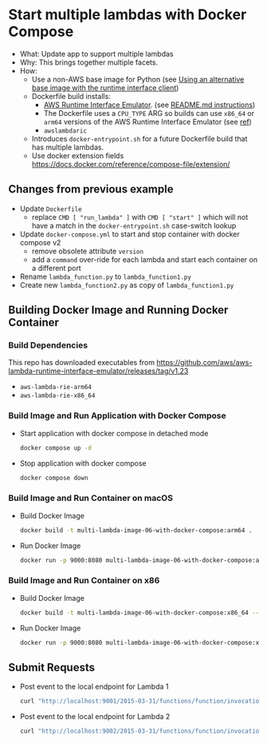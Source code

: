 # Start multiple lambdas with Docker Compose

- What: Update app to support multiple lambdas
- Why: This brings together multiple facets.
- How:
  - Use a non-AWS base image for Python (see [Using an alternative base image with the runtime interface client](https://docs.aws.amazon.com/lambda/latest/dg/python-image.html#python-image-clients))
  - Dockerfile build installs:
    - [AWS Runtime Interface Emulator](https://github.com/aws/aws-lambda-runtime-interface-emulator/). (see [README.md instructions](https://github.com/aws/aws-lambda-runtime-interface-emulator/tree/v1.23?tab=readme-ov-file#build-rie-into-your-base-image))  
    - The Dockerfile uses a `CPU_TYPE` ARG so builds can use `x86_64` or `arm64` versions of the AWS Runtime Interface Emulator (see [ref](https://thelinuxcode.com/condition-in-dockerfile/))
    - `awslambdaric`
  - Introduces `docker-entrypoint.sh` for a future Dockerfile build that has multiple lambdas.
  - Use docker extension fields https://docs.docker.com/reference/compose-file/extension/

## Changes from previous example

- Update `Dockerfile`
  - replace `CMD [ "run_lambda" ]` with `CMD [ "start" ]` which will not have a match in the `docker-entrypoint.sh` case-switch lookup
- Update `docker-compose.yml` to start and stop container with docker compose v2
  - remove obsolete attribute `version`
  - add a `command` over-ride for each lambda and start each container on a different port
- Rename `lambda_function.py` to `lambda_function1.py`
- Create new `lambda_function2.py` as copy of `lambda_function1.py`


## Building Docker Image and Running Docker Container

### Build Dependencies
This repo has downloaded executables from https://github.com/aws/aws-lambda-runtime-interface-emulator/releases/tag/v1.23
- `aws-lambda-rie-arm64`
- `aws-lambda-rie-x86_64`


### Build Image and Run Application with Docker Compose

-   Start application with docker compose in detached mode

    ```sh
    docker compose up -d
    ```

-   Stop application with docker compose

    ```sh
    docker compose down
    ```


### Build Image and Run Container on macOS

-   Build Docker Image

    ```sh
    docker build -t multi-lambda-image-06-with-docker-compose:arm64 .
    ```

-   Run Docker Image

    ```sh
    docker run -p 9000:8080 multi-lambda-image-06-with-docker-compose:arm64
    ```


### Build Image and Run Container on x86

-   Build Docker Image

    ```sh
    docker build -t multi-lambda-image-06-with-docker-compose:x86_64 --build-arg CPU_TYPE=x86 .
    ```

-   Run Docker Image

    ```sh
    docker run -p 9000:8080 multi-lambda-image-06-with-docker-compose:x86_64
    ```


## Submit Requests

-   Post event to the local endpoint for Lambda 1

    ```sh
    curl "http://localhost:9001/2015-03-31/functions/function/invocations" -d '{}'
    ```

-   Post event to the local endpoint for Lambda 2

    ```sh
    curl "http://localhost:9002/2015-03-31/functions/function/invocations" -d '{}'
    ```
